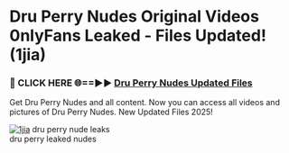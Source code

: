 # Dru Perry Nudes Original Videos 0nlyFans Leaked - Files Updated! (1jia)

<h3>🔴 CLICK HERE 🌐==►► <a href="https://tinyurl.com/52m3yx9h" rel="nofollow">Dru Perry Nudes Updated Files</a></h3>

Get Dru Perry Nudes and all content. Now you can access all videos and pictures of Dru Perry Nudes. New Updated Files 2025!

[![1jia](https://i.imgur.com/TnHtlc8.gif)](https://tinyurl.com/52m3yx9h)
dru perry nude leaks<br>
dru perry leaked nudes